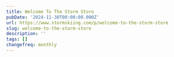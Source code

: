 ```yaml
---
title: Welcome To The Storm Store
pubDate: '2024-11-30T00:00:00.000Z'
url: https://www.stormskiing.com/p/welcome-to-the-storm-store
slug: welcome-to-the-storm-store
description: ''
tags: []
changefreq: monthly
---
```


<!-- Add post content below -->
